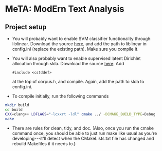 # MeTA: ModErn Text Analysis

## Project setup

 - You will probably want to enable SVM classifier functionality through
   liblinear. Download the source
   [here](http://www.csie.ntu.edu.tw/~cjlin/liblinear/),
   and add the path to liblinear in config.ini (replace the existing path).
   Make sure you compile it.

 - You will also probably want to enable supervised latent Dirichlet allocation
   through slda. Download the source
   [here](http://www.cs.cmu.edu/~chongw/slda/). Add
    ```
    #include <cstddef>
    ```
   at the top of corpus.h, and compile. Again, add the path to slda to
   config.ini.

 - To compile initially, run the following commands
```bash
mkdir build
cd build
CXX=clang++ LDFLAGS="-lcxxrt -ldl" cmake ../ -DCMAKE_BUILD_TYPE=Debug
make
```

 - There are rules for clean, tidy, and doc. (Also, once you run the cmake
   command once, you should be able to just run make like usual as you're
   developing---it'll detect when the CMakeLists.txt file has changed and rebuild
   Makefiles if it needs to.)

